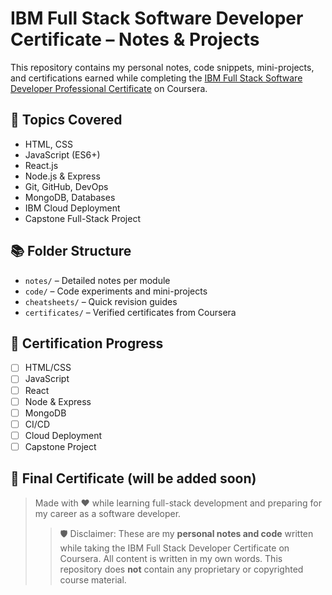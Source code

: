 # IBM Full Stack Software Developer Certificate – Notes & Projects

This repository contains my personal notes, code snippets, mini-projects, and certifications earned while completing the [IBM Full Stack Software Developer Professional Certificate](https://www.coursera.org/professional-certificates/ibm-full-stack-cloud-developer) on Coursera.

## 🧠 Topics Covered
- HTML, CSS
- JavaScript (ES6+)
- React.js
- Node.js & Express
- Git, GitHub, DevOps
- MongoDB, Databases
- IBM Cloud Deployment
- Capstone Full-Stack Project

## 📚 Folder Structure
- `notes/` – Detailed notes per module
- `code/` – Code experiments and mini-projects
- `cheatsheets/` – Quick revision guides
- `certificates/` – Verified certificates from Coursera

## 📁 Certification Progress
- [ ] HTML/CSS
- [ ] JavaScript
- [ ] React
- [ ] Node & Express
- [ ] MongoDB
- [ ] CI/CD
- [ ] Cloud Deployment
- [ ] Capstone Project

## 🧾 Final Certificate (will be added soon)

> Made with ❤️ while learning full-stack development and preparing for my career as a software developer.
> > 🛡️ Disclaimer: These are my **personal notes and code** written while taking the IBM Full Stack Developer Certificate on Coursera. All content is written in my own words. This repository does **not** contain any proprietary or copyrighted course material.

